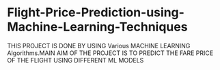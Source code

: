 # Flight-Price-Prediction-using-Machine-Learning-Techniques

THIS PROJECT IS DONE BY USING Various MACHINE LEARNING Algorithms.MAIN AIM OF THE PROJECT IS TO PREDICT THE FARE PRICE OF THE FLIGHT USING DIFFERENT ML MODELS
